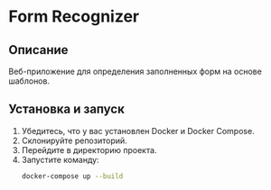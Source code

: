 # Form Recognizer

## Описание
Веб-приложение для определения заполненных форм на основе шаблонов.

## Установка и запуск

1. Убедитесь, что у вас установлен Docker и Docker Compose.
2. Склонируйте репозиторий.
3. Перейдите в директорию проекта.
4. Запустите команду:
   ```bash
   docker-compose up --build
